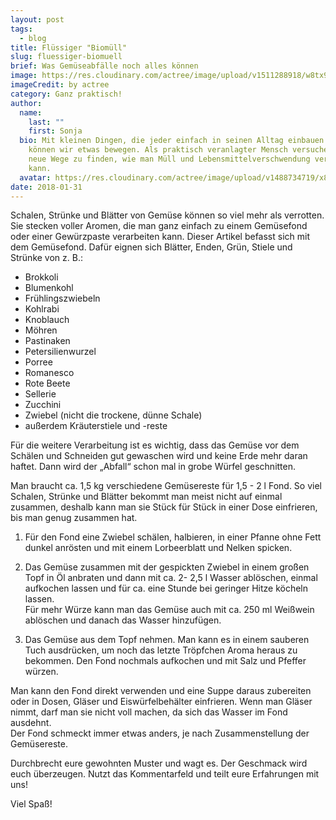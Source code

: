 ```yaml
---
layout: post
tags:
  - blog
title: Flüssiger "Biomüll"
slug: fluessiger-biomuell
brief: Was Gemüseabfälle noch alles können
image: https://res.cloudinary.com/actree/image/upload/v1511288918/w8tx90mg0xpbvb3y5u9w.jpg
imageCredit: by actree
category: Ganz praktisch!
author:
  name:
    last: ""
    first: Sonja
  bio: Mit kleinen Dingen, die jeder einfach in seinen Alltag einbauen kann,
    können wir etwas bewegen. Als praktisch veranlagter Mensch versuche ich,
    neue Wege zu finden, wie man Müll und Lebensmittelverschwendung verhindern
    kann.
  avatar: https://res.cloudinary.com/actree/image/upload/v1488734719/x8yjmgb9aevnzug1znrt.jpg
date: 2018-01-31
---
```


Schalen, Strünke und Blätter von Gemüse können so viel mehr als verrotten. Sie stecken voller Aromen, die man ganz einfach zu einem Gemüsefond oder einer Gewürzpaste verarbeiten kann. Dieser Artikel befasst sich mit dem Gemüsefond.
Dafür eignen sich Blätter, Enden, Grün, Stiele und Strünke von z. B.:

-  Brokkoli
-  Blumenkohl
-  Frühlingszwiebeln
-  Kohlrabi
-  Knoblauch
-  Möhren
-  Pastinaken
-  Petersilienwurzel
-  Porree
-  Romanesco
-  Rote Beete
-  Sellerie
-  Zucchini
-  Zwiebel (nicht die trockene, dünne Schale)
-  außerdem Kräuterstiele und -reste

Für die weitere Verarbeitung ist es wichtig, dass das Gemüse vor dem Schälen und Schneiden gut gewaschen wird und keine Erde mehr daran haftet. Dann wird der „Abfall“ schon mal in grobe Würfel geschnitten.

Man braucht ca. 1,5 kg verschiedene Gemüsereste für 1,5 - 2 l Fond. 
So viel Schalen, Strünke und Blätter bekommt man meist nicht auf einmal zusammen, deshalb kann man sie Stück für Stück in einer Dose einfrieren, bis man genug zusammen hat.

1. Für den Fond eine Zwiebel schälen, halbieren, in einer Pfanne ohne Fett dunkel anrösten und mit einem Lorbeerblatt und Nelken spicken. 

2. Das Gemüse zusammen mit der gespickten Zwiebel in einem großen Topf in Öl anbraten und dann mit ca. 2- 2,5 l Wasser ablöschen, einmal aufkochen lassen und für ca. eine Stunde bei geringer Hitze köcheln lassen.<br>Für mehr Würze kann man das Gemüse auch mit ca. 250 ml Weißwein ablöschen und danach das Wasser hinzufügen.

3. Das Gemüse aus dem Topf nehmen. Man kann es in einem sauberen Tuch ausdrücken, um noch das letzte Tröpfchen Aroma heraus zu bekommen. 
Den Fond nochmals aufkochen und mit Salz und Pfeffer würzen. 

Man kann den Fond direkt verwenden und eine Suppe daraus zubereiten oder in Dosen, Gläser und Eiswürfelbehälter einfrieren. Wenn man Gläser nimmt, darf man sie nicht voll machen, da sich das Wasser im Fond ausdehnt.<br>Der Fond schmeckt immer etwas anders, je nach Zusammenstellung der Gemüsereste.

Durchbrecht eure gewohnten Muster und wagt es. Der Geschmack wird euch überzeugen.
Nutzt das Kommentarfeld und teilt eure Erfahrungen mit uns!

Viel Spaß! 